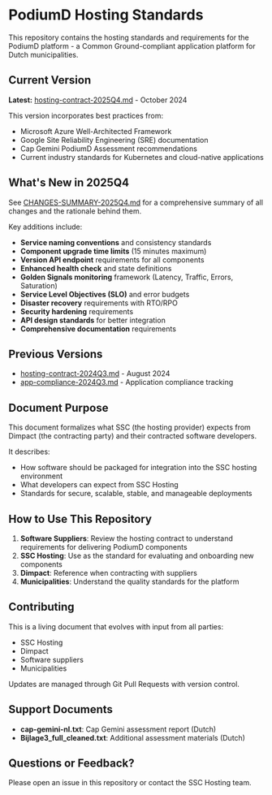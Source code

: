 # PodiumD Hosting Standards

This repository contains the hosting standards and requirements for the PodiumD platform - a Common Ground-compliant application platform for Dutch municipalities.

## Current Version

**Latest:** [hosting-contract-2025Q4.md](hosting-contract-2025Q4.md) - October 2024

This version incorporates best practices from:
- Microsoft Azure Well-Architected Framework
- Google Site Reliability Engineering (SRE) documentation
- Cap Gemini PodiumD Assessment recommendations
- Current industry standards for Kubernetes and cloud-native applications

## What's New in 2025Q4

See [CHANGES-SUMMARY-2025Q4.md](CHANGES-SUMMARY-2025Q4.md) for a comprehensive summary of all changes and the rationale behind them.

Key additions include:
- **Service naming conventions** and consistency standards
- **Component upgrade time limits** (15 minutes maximum)
- **Version API endpoint** requirements for all components
- **Enhanced health check** and state definitions
- **Golden Signals monitoring** framework (Latency, Traffic, Errors, Saturation)
- **Service Level Objectives (SLO)** and error budgets
- **Disaster recovery** requirements with RTO/RPO
- **Security hardening** requirements
- **API design standards** for better integration
- **Comprehensive documentation** requirements

## Previous Versions

- [hosting-contract-2024Q3.md](hosting-contract-2024Q3.md) - August 2024
- [app-compliance-2024Q3.md](app-compliance-2024Q3.md) - Application compliance tracking

## Document Purpose

This document formalizes what SSC (the hosting provider) expects from Dimpact (the contracting party) and their contracted software developers.

It describes:
- How software should be packaged for integration into the SSC hosting environment
- What developers can expect from SSC Hosting
- Standards for secure, scalable, stable, and manageable deployments

## How to Use This Repository

1. **Software Suppliers**: Review the hosting contract to understand requirements for delivering PodiumD components
2. **SSC Hosting**: Use as the standard for evaluating and onboarding new components
3. **Dimpact**: Reference when contracting with suppliers
4. **Municipalities**: Understand the quality standards for the platform

## Contributing

This is a living document that evolves with input from all parties:
- SSC Hosting
- Dimpact
- Software suppliers
- Municipalities

Updates are managed through Git Pull Requests with version control.

## Support Documents

- **cap-gemini-nl.txt**: Cap Gemini assessment report (Dutch)
- **Bijlage3_full_cleaned.txt**: Additional assessment materials (Dutch)

## Questions or Feedback?

Please open an issue in this repository or contact the SSC Hosting team.
